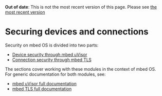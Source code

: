<span class="warnings">**Out of date**: This is not the most recent version of this page. Please see [the most recent version](https://os.mbed.com/docs/latest/reference/security.html)</span>
# Securing devices and connections

Security on mbed OS is divided into two parts:

* [Device security through mbed uVisor](uvisor.md)
* [Connection security through mbed TLS](tls.md)

The sections cover working with these modules in the context of mbed OS. For generic documentation for both modules, see:

* [mbed uVisor full documentation](https://docs.mbed.com/docs/uvisor-and-uvisor-lib-documentation/en/latest/)
* [mbed TLS full documentation](https://tls.mbed.org/)

